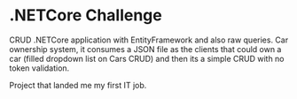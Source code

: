 # .NETCore Challenge

CRUD .NETCore application with EntityFramework and also raw queries. Car ownership system, it consumes a JSON file as the clients that could own a car (filled dropdown list on Cars CRUD) and then its a simple CRUD with no token validation.

Project that landed me my first IT job.
